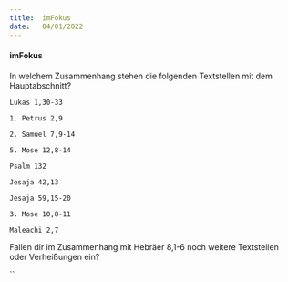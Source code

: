 ```yaml
---
title:  imFokus
date:   04/01/2022
---
```


#### imFokus

In welchem Zusammenhang stehen die folgenden Textstellen mit dem Hauptabschnitt?

`Lukas 1,30-33`

`1. Petrus 2,9`

`2. Samuel 7,9-14`

`5. Mose 12,8-14`

`Psalm 132`

`Jesaja 42,13`

`Jesaja 59,15-20`

`3. Mose 10,8-11`

`Maleachi 2,7`

Fallen dir im Zusammenhang mit Hebräer 8,1-6 noch weitere Textstellen oder Verheißungen ein?

``

